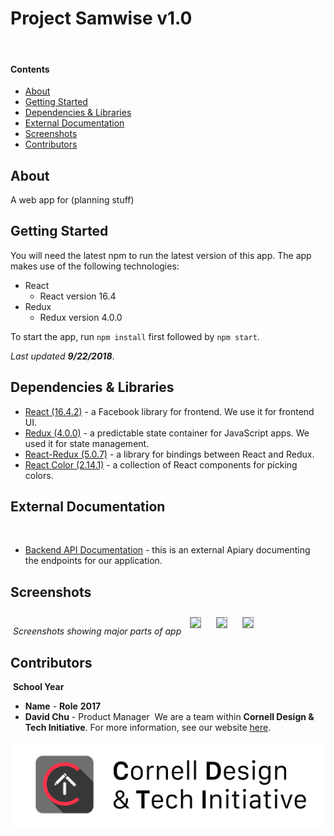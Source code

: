 # Project Samwise v1.0
​
#### Contents
  - [About](#about)
  - [Getting Started](#getting-started)
  - [Dependencies & Libraries](#dependencies--libraries)
  - [External Documentation](#external-documentation)
  - [Screenshots](#screenshots)
  - [Contributors](#contributors)
​
## About
A web app for (planning stuff)
​
## Getting Started
You will need the latest npm to run the latest version of this app. The app makes use of the following technologies:
​
 * React
   * React version 16.4
 * Redux
   * Redux version 4.0.0

To start the app, run `npm install` first followed by `npm start`.

_Last updated **9/22/2018**_.
​
## Dependencies & Libraries
 * [React (16.4.2)](https://reactjs.org/) - a Facebook library for frontend. We use it for frontend UI.
 * [Redux (4.0.0)](https://redux.js.org/) - a predictable state container for JavaScript apps. We used it for state management.
 * [React-Redux (5.0.7)](https://github.com/reduxjs/react-redux) - a library for bindings between React and Redux. 
 * [React Color (2.14.1)](https://casesandberg.github.io/react-color/) - a collection of React components for picking colors.
​
## External Documentation
​
* [Backend API Documentation](https://apiary.io/) - this is an external Apiary documenting the endpoints for our application.
​
## Screenshots
​
_Screenshots showing major parts of app_
​
<img src="https://raw.githubusercontent.com/cornell-dti/o-week-android/master/Screenshots/1.png" width="250px" style="margin: 10px; border: 1px rgba(0,0,0,0.4) solid;"> <img src="https://raw.githubusercontent.com/cornell-dti/o-week-android/master/Screenshots/2.png" width="250px" style="margin: 10px; border: 1px rgba(0,0,0,0.4) solid;"> <img src="https://raw.githubusercontent.com/cornell-dti/o-week-android/master/Screenshots/3.png" width="250px" style="margin: 10px; border: 1px rgba(0,0,0,0.4) solid;">
​
## Contributors
​
**School Year**
 * **Name** - **Role**
​
**2017**
 * **David Chu** - Product Manager
​
We are a team within **Cornell Design & Tech Initiative**. For more information, see our website [here](https://cornelldti.org/).
<img src="https://raw.githubusercontent.com/cornell-dti/design/master/Branding/Wordmark/Dark%20Text/Transparent/Wordmark-Dark%20Text-Transparent%403x.png">
​
